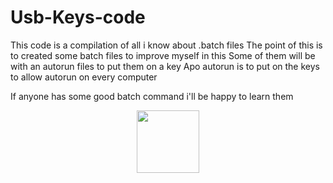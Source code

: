 # Usb-Keys-code

This code is a compilation of all i know about .batch files
The point of this is to created some batch files to improve myself in this
Some of them will be with an autorun files to put them on a key
Apo autorun is to put on the keys to allow autorun on every computer

If anyone has some good batch command i'll be happy to learn them

<div id="header" align="center">
  <img src="[https://media.giphy.com/media/M9gbBd9nbDrOTu1Mqx/giphy.gif](https://r7q6w9z6.rocketcdn.me/career/wp-content/uploads/2020/03/full-stack-development.gif)" width="100"/>
</div>
